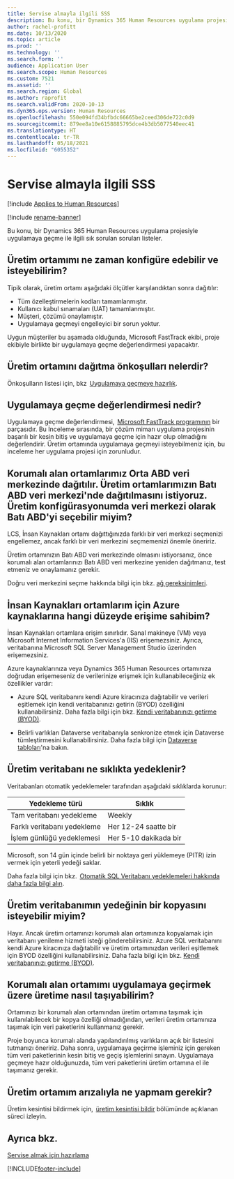 ```yaml
---
title: Servise almayla ilgili SSS
description: Bu konu, bir Dynamics 365 Human Resources uygulama projesiyle uygulamaya geçme ile ilgili sık sorulan soruları listeler.
author: rachel-profitt
ms.date: 10/13/2020
ms.topic: article
ms.prod: ''
ms.technology: ''
ms.search.form: ''
audience: Application User
ms.search.scope: Human Resources
ms.custom: 7521
ms.assetid: ''
ms.search.region: Global
ms.author: raprofit
ms.search.validFrom: 2020-10-13
ms.dyn365.ops.version: Human Resources
ms.openlocfilehash: 550e094fd34bfbdc66665be2ceed306de722c0d9
ms.sourcegitcommit: 879ee8a10e6158885795dce4b3db5077540eec41
ms.translationtype: HT
ms.contentlocale: tr-TR
ms.lasthandoff: 05/18/2021
ms.locfileid: "6055352"
---
```

# <a name="go-live-faq"></a>Servise almayla ilgili SSS 

[!include [Applies to Human Resources](../includes/applies-to-hr.md)]

[!include [rename-banner](~/includes/cc-data-platform-banner.md)]

Bu konu, bir Dynamics 365 Human Resources uygulama projesiyle uygulamaya geçme ile ilgili sık sorulan soruları listeler. 

## <a name="when-can-i-configure-and-request-my-production-environment"></a>Üretim ortamımı ne zaman konfigüre edebilir ve isteyebilirim? 

Tipik olarak, üretim ortamı aşağıdaki ölçütler karşılandıktan sonra dağıtılır:

- Tüm özelleştirmelerin kodları tamamlanmıştır.
- Kullanıcı kabul sınamaları (UAT) tamamlanmıştır.
- Müşteri, çözümü onaylamıştır.
- Uygulamaya geçmeyi engelleyici bir sorun yoktur. 

Uygun müşteriler bu aşamada olduğunda, Microsoft FastTrack ekibi, proje ekibiyle birlikte bir uygulamaya geçme değerlendirmesi yapacaktır. 

## <a name="what-are-the-prerequisites-to-deploying-a-production-environment"></a>Üretim ortamını dağıtma önkoşulları nelerdir? 

Önkoşulların listesi için, bkz  [Uygulamaya geçmeye hazırlık](hr-admin-go-live-prepare.md). 

## <a name="what-is-a-go-live-assessment"></a>Uygulamaya geçme değerlendirmesi nedir?  

Uygulamaya geçme değerlendirmesi,  [Microsoft FastTrack programının](/dynamics365/fasttrack/) bir parçasıdır. Bu İnceleme sırasında, bir çözüm mimarı uygulama projesinin başarılı bir kesin bitiş ve uygulamaya geçme için hazır olup olmadığını değerlendirir. Üretim ortamında uygulamaya geçmeyi isteyebilmeniz için, bu inceleme her uygulama projesi için zorunludur. 

## <a name="our-sandbox-environments-are-deployed-in-the-central-us-datacenter-we-want-our-production-environments-to-be-deployed-in-the-west-us-datacenter-can-i-select-west-us-as-the-datacenter-in-my-production-configuration"></a>Korumalı alan ortamlarımız Orta ABD veri merkezinde dağıtılır. Üretim ortamlarımızın Batı ABD veri merkezi'nde dağıtılmasını istiyoruz. Üretim konfigürasyonumda veri merkezi olarak Batı ABD'yi seçebilir miyim? 

LCS, İnsan Kaynakları ortamı dağıttığınızda farklı bir veri merkezi seçmenizi engellemez, ancak farklı bir veri merkezini seçmemenizi önemle öneririz.  

Üretim ortamınızın Batı ABD veri merkezinde olmasını istiyorsanız, önce korumalı alan ortamlarınızı Batı ABD veri merkezine yeniden dağıtmanız, test etmeniz ve onaylamanız gerekir. 

Doğru veri merkezini seçme hakkında bilgi için bkz. [ağ gereksinimleri](../fin-ops-core/fin-ops/get-started/system-requirements.md#network-requirements). 

## <a name="what-level-of-access-do-i-have-to-the-azure-resources-for-my-human-resources-environments"></a>İnsan Kaynakları ortamlarım için Azure kaynaklarına hangi düzeyde erişime sahibim?  

İnsan Kaynakları ortamlara erişim sınırlıdır. Sanal makineye (VM) veya Microsoft Internet Information Services'a (IIS) erişemezsiniz. Ayrıca, veritabanına Microsoft SQL Server Management Studio üzerinden erişemezsiniz. 

Azure kaynaklarınıza veya Dynamics 365 Human Resources ortamınıza doğrudan erişemeseniz de verilerinize erişmek için kullanabileceğiniz ek özellikler vardır:

- Azure SQL veritabanını kendi Azure kiracınıza dağıtabilir ve verileri eşitlemek için kendi veritabanınızı getirin (BYOD) özelliğini kullanabilirsiniz. Daha fazla bilgi için bkz. [Kendi veritabanınızı getirme (BYOD)](../fin-ops-core/dev-itpro/analytics/export-entities-to-your-own-database.md).

- Belirli varlıkları Dataverse veritabanıyla senkronize etmek için Dataverse tümleştirmesini kullanabilirsiniz. Daha fazla bilgi için [Dataverse tabloları](hr-developer-entities.md)'na bakın. 

## <a name="how-often-is-my-production-database-backed-up"></a>Üretim veritabanı ne sıklıkta yedeklenir? 

Veritabanları otomatik yedeklemeler tarafından aşağıdaki sıklıklarda korunur:

| Yedekleme türü | Sıklık |
| --- | --- |
| Tam veritabanı yedekleme | Weekly |
| Farklı veritabanı yedekleme | Her 12-24 saatte bir |
| İşlem günlüğü yedeklemesi | Her 5-10 dakikada bir |

Microsoft, son 14 gün içinde belirli bir noktaya geri yüklemeye (PITR) izin vermek için yeterli yedeği saklar. 

Daha fazla bilgi için bkz.  [Otomatik SQL Veritabanı yedeklemeleri hakkında daha fazla bilgi alın](/azure/azure-sql/database/automated-backups-overview?tabs=single-database). 

## <a name="can-i-request-a-copy-of-the-backup-of-my-production-database"></a>Üretim veritabanımın yedeğinin bir kopyasını isteyebilir miyim? 

Hayır. Ancak üretim ortamınızı korumalı alan ortamınıza kopyalamak için veritabanı yenileme hizmeti isteği gönderebilirsiniz. Azure SQL veritabanını kendi Azure kiracınıza dağıtabilir ve üretim ortamınızdan verileri eşitlemek için BYOD özelliğini kullanabilirsiniz. Daha fazla bilgi için bkz. [Kendi veritabanınızı getirme (BYOD)](../fin-ops-core/dev-itpro/analytics/export-entities-to-your-own-database.md). 

## <a name="how-do-i-move-my-sandbox-environment-to-production-for-go-live"></a>Korumalı alan ortamımı uygulamaya geçirmek üzere üretime nasıl taşıyabilirim? 

Ortamınızı bir korumalı alan ortamından üretim ortamına taşımak için kullanılabilecek bir kopya özelliği olmadığından, verileri üretim ortamınıza taşımak için veri paketlerini kullanmanız gerekir.  

Proje boyunca korumalı alanda yapılandırılmış varlıkların açık bir listesini tutmanızı öneririz. Daha sonra, uygulamaya geçirme işleminiz için gereken tüm veri paketlerinin kesin bitiş ve geçiş işlemlerini sınayın. Uygulamaya geçmeye hazır olduğunuzda, tüm veri paketlerini üretim ortamına el ile taşımanız gerekir. 

## <a name="what-should-i-do-if-my-production-environment-is-down"></a>Üretim ortamım arızalıyla ne yapmam gerekir? 

Üretim kesintisi bildirmek için,  [üretim kesintisi bildir](../fin-ops-core/dev-itpro/lifecycle-services/report-production-outage.md) bölümünde açıklanan süreci izleyin. 

 ## <a name="see-also"></a>Ayrıca bkz.

 [Servise almak için hazırlama](hr-admin-go-live-prepare.md)


[!INCLUDE[footer-include](../includes/footer-banner.md)]